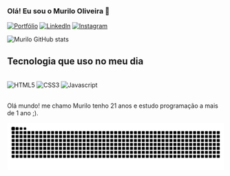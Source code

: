 
### Olá! Eu sou o Murilo Oliveira 👋

[![Portfólio](https://img.shields.io/website?label=devmurilooliveira.com&style=for-the-badge&url=https://devmurilooliveira.github.io/portf-lio/)](https://devmurilooliveira.github.io/portf-lio/)
[![LinkedIn](https://img.shields.io/badge/LinkedIn-0077B5?style=for-the-badge&logo=linkedin&logoColor=white)](https://www.linkedin.com/in/murilo-oliveira-28ab52248/)
[![Instagram](https://img.shields.io/badge/Instagram-E4405F?style=for-the-badge&logo=instagram&logoColor=white)](https://www.instagram.com/murilo__15/)

![Murilo GitHub stats](https://github-readme-stats.vercel.app/api?username=devMuriloOliveira&show_icons=true&theme=tokyonight)

## Tecnologia  que uso no meu dia

<div style="display: inline_block"><br/>
  <img aling="center" alt="HTML5" src="https://img.shields.io/badge/HTML5-E34F26?style=for-the-badge&logo=html5&logoColor=white">
  <img aling="center" alt="CSS3" src="https://img.shields.io/badge/CSS3-1572B6?style=for-the-badge&logo=css3&logoColor=white">
  <img aling="center" alt="Javascript" src="https://img.shields.io/badge/JavaScript-F7DF1E?style=for-the-badge&logo=javascript&logoColor=black">
</div><br/>

Olá mundo! me chamo Murilo tenho 21 anos e estudo programação a mais de 1 ano ;).


<picture align="center">
  <source media="(prefers-color-scheme: dark)" srcset="https://raw.githubusercontent.com/devMuriloOliveira/devMuriloOliveira/output/github-contribution-grid-snake-dark.svg">
  <source media="(prefers-color-scheme: light)" srcset="https://raw.githubusercontent.com/devMuriloOliveira/devMuriloOliveira/output/github-contribution-grid-snake-dark.svg">
  <img align="center" alt="github contribution grid snake animation" src="https://raw.githubusercontent.com/devMuriloOliveira/devMuriloOliveira/output/github-contribution-grid-snake.svg">
</picture>
